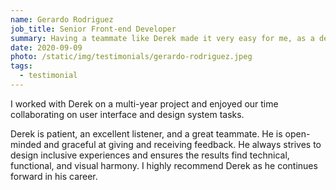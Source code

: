 ```yaml
---
name: Gerardo Rodriguez
job_title: Senior Front-end Developer
summary: Having a teammate like Derek made it very easy for me, as a developer, to have constructive conversations leading to more inclusive, well-designed, thoughtful product design solutions.
date: 2020-09-09
photo: /static/img/testimonials/gerardo-rodriguez.jpeg
tags:
  - testimonial
---
```


I worked with Derek on a multi-year project and enjoyed our time collaborating on user interface and design system tasks.

Derek is patient, an excellent listener, and a great teammate. He is open-minded and graceful at giving and receiving feedback. He always strives to design inclusive experiences and ensures the results find technical, functional, and visual harmony. I highly recommend Derek as he continues forward in his career.

